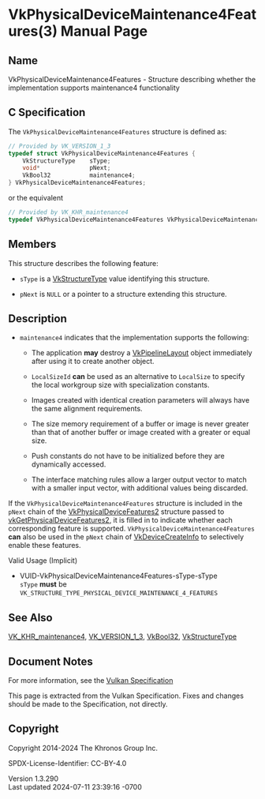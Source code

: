 # VkPhysicalDeviceMaintenance4Features(3) Manual Page

## Name

VkPhysicalDeviceMaintenance4Features - Structure describing whether the
implementation supports maintenance4 functionality



## <a href="#_c_specification" class="anchor"></a>C Specification

The `VkPhysicalDeviceMaintenance4Features` structure is defined as:

``` c
// Provided by VK_VERSION_1_3
typedef struct VkPhysicalDeviceMaintenance4Features {
    VkStructureType    sType;
    void*              pNext;
    VkBool32           maintenance4;
} VkPhysicalDeviceMaintenance4Features;
```

or the equivalent

``` c
// Provided by VK_KHR_maintenance4
typedef VkPhysicalDeviceMaintenance4Features VkPhysicalDeviceMaintenance4FeaturesKHR;
```

## <a href="#_members" class="anchor"></a>Members

This structure describes the following feature:

- `sType` is a [VkStructureType](https://registry.khronos.org/vulkan/specs/1.3-extensions/man/html/VkStructureType.html) value identifying
  this structure.

- `pNext` is `NULL` or a pointer to a structure extending this
  structure.

## <a href="#_description" class="anchor"></a>Description

- <span id="extension-features-maintenance4"></span> `maintenance4`
  indicates that the implementation supports the following:

  - The application **may** destroy a
    [VkPipelineLayout](https://registry.khronos.org/vulkan/specs/1.3-extensions/man/html/VkPipelineLayout.html) object immediately after
    using it to create another object.

  - `LocalSizeId` **can** be used as an alternative to `LocalSize` to
    specify the local workgroup size with specialization constants.

  - Images created with identical creation parameters will always have
    the same alignment requirements.

  - The size memory requirement of a buffer or image is never greater
    than that of another buffer or image created with a greater or equal
    size.

  - Push constants do not have to be initialized before they are
    dynamically accessed.

  - The interface matching rules allow a larger output vector to match
    with a smaller input vector, with additional values being discarded.

If the `VkPhysicalDeviceMaintenance4Features` structure is included in
the `pNext` chain of the
[VkPhysicalDeviceFeatures2](https://registry.khronos.org/vulkan/specs/1.3-extensions/man/html/VkPhysicalDeviceFeatures2.html) structure
passed to
[vkGetPhysicalDeviceFeatures2](https://registry.khronos.org/vulkan/specs/1.3-extensions/man/html/vkGetPhysicalDeviceFeatures2.html), it is
filled in to indicate whether each corresponding feature is supported.
`VkPhysicalDeviceMaintenance4Features` **can** also be used in the
`pNext` chain of [VkDeviceCreateInfo](https://registry.khronos.org/vulkan/specs/1.3-extensions/man/html/VkDeviceCreateInfo.html) to
selectively enable these features.

Valid Usage (Implicit)

- <a href="#VUID-VkPhysicalDeviceMaintenance4Features-sType-sType"
  id="VUID-VkPhysicalDeviceMaintenance4Features-sType-sType"></a>
  VUID-VkPhysicalDeviceMaintenance4Features-sType-sType  
  `sType` **must** be
  `VK_STRUCTURE_TYPE_PHYSICAL_DEVICE_MAINTENANCE_4_FEATURES`

## <a href="#_see_also" class="anchor"></a>See Also

[VK_KHR_maintenance4](https://registry.khronos.org/vulkan/specs/1.3-extensions/man/html/VK_KHR_maintenance4.html),
[VK_VERSION_1_3](https://registry.khronos.org/vulkan/specs/1.3-extensions/man/html/VK_VERSION_1_3.html), [VkBool32](https://registry.khronos.org/vulkan/specs/1.3-extensions/man/html/VkBool32.html),
[VkStructureType](https://registry.khronos.org/vulkan/specs/1.3-extensions/man/html/VkStructureType.html)

## <a href="#_document_notes" class="anchor"></a>Document Notes

For more information, see the <a
href="https://registry.khronos.org/vulkan/specs/1.3-extensions/html/vkspec.html#VkPhysicalDeviceMaintenance4Features"
target="_blank" rel="noopener">Vulkan Specification</a>

This page is extracted from the Vulkan Specification. Fixes and changes
should be made to the Specification, not directly.

## <a href="#_copyright" class="anchor"></a>Copyright

Copyright 2014-2024 The Khronos Group Inc.

SPDX-License-Identifier: CC-BY-4.0

Version 1.3.290  
Last updated 2024-07-11 23:39:16 -0700
